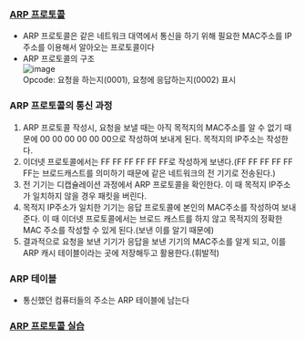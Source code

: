 ### [ARP 프로토콜](https://youtu.be/LDsp-Xb168E?list=PL0d8NnikouEWcF1jJueLdjRIC4HsUlULi)
- ARP 프로토콜은 같은 네트워크 대역에서 통신을 하기 위해 필요한 MAC주소를 IP주소를 이용해서 알아오는 프로토콜이다
- ARP 프로토콜의 구조   
![image](https://user-images.githubusercontent.com/28378553/125107444-cdea8f00-e11b-11eb-9bb8-d79ffdda3921.png)   
Opcode: 요청을 하는지(0001), 요청에 응답하는지(0002) 표시

### ARP 프로토콜의 통신 과정
1. ARP 프로토콜 작성시, 요청을 보낼 때는 아직 목적지의 MAC주소를 알 수 없기 때문에 00 00 00 00 00 00으로 작성하여 보내게 된다. 목적지의 IP주소는 작성한다.
2. 이더넷 프로토콜에서는 FF FF FF FF FF FF로 작성하게 보낸다.(FF FF FF FF FF FF는 브로드캐스트를 의미하기 때문에 같은 네트워크의 전 기기로 전송된다.)
3. 전 기기는 디캡슐레이션 과정에서 ARP 프로토콜을 확인한다. 이 때 목적지 IP주소가 일치하지 않을 경우 패킷을 버린다.
4. 목적지 IP주소가 일치한 기기는 응답 프로토콜에 본인의 MAC주소를 작성하여 보내준다. 이 때 이더넷 프로토콜에서는 브로드 캐스트를 하지 않고 목적지의 정확한 MAC 주소를 작성할 수 있게 된다.(보낸 이를 알기 때문에)
5. 결과적으로 요청을 보낸 기기가 응답을 보낸 기기의 MAC주소를 알게 되고, 이를 ARP 캐시 테이블이라는 곳에 저장해두고 활용한다.(휘발적)

### ARP 테이블
- 통신했던 컴퓨터들의 주소는 ARP 테이블에 남는다

### [ARP 프로토콜 실습](https://youtu.be/-M_S50Ga384?list=PL0d8NnikouEWcF1jJueLdjRIC4HsUlULi)
